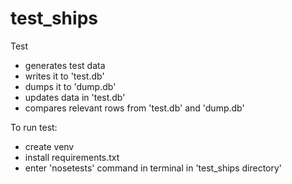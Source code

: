 # test_ships
Test
- generates test data 
- writes it to 'test.db' 
- dumps it to 'dump.db'
- updates data in 'test.db'
- compares relevant rows from 'test.db' and 'dump.db'

To run test:
- create venv
- install requirements.txt
- enter 'nosetests' command in terminal in 'test_ships directory'
